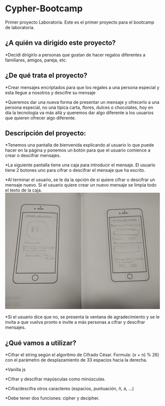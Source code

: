 # Cypher-Bootcamp

Primer proyecto Laboratoria. Este es el primer proyecto para el bootcamp de laboratoria. 

## ¿A quién va dirigido este proyecto?

*Decidí dirigirlo a personas que gustan de hacer regalos diferentes a familiares, amigos, pareja, etc.

## ¿De qué trata el proyecto?

*Crear mensajes encriptados para que los regales a una persona especial y esta llegue a nosotros y descifre
su mensaje

*Queremos dar una nueva forma de presentar un mensaje y ofrecerlo a una persona especial, no una típica
carta, flores, dulces o chocolates, hoy en día la tecnología va más allá y queremos dar algo diferente a 
los usuarios que quieren ofrecer algo diferente.

## Descripción del proyecto:

*Tenemos una pantalla de bienvenida explicando al usuario lo que puede hacer en la página y ponemos un
botón para que el usuario comience a crear o descifrar mensajes.

*La siguiente pantalla tiene una caja para introducir el mensaje. El usuario tiene 2 botones uno para cifrar o descifrar el mensaje que ha escrito.

*Al terminar el usuario, se le da la opción de si quiere cifrar o descifrar un mensaje nuevo. Si el usuario quiere crear un nuevo mensaje se limpia todo el texto de la caja.
![Imágenes para prototipado](https://github.com/Tita-Navarro/gdl-2019-01-bc-core-cipher/blob/master/images/prototipado2.jpeg)

*Si el usuario dice que no, se presenta la ventana de agradecimiento y se le invita a que vuelva pronto e invite a más personas a cifrar y descifrar mensajes.

## ¿Qué vamos a utilizar?

*Cifrar el string según el algoritmo de Cifrado César. Formula: (x + n) % 26) con el parámetro de desplazamiento de 33 espacios hacia la derecha.

*Vanilla js

*Cifrar y descifrar mayúsculas como minúsculas.

*Cifra/descifra otros caracteres (espacios, puntuación, ñ, á, ...)

*Debe tener dos funciones: cipher y decipher.
